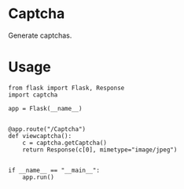 Captcha
=======
Generate captchas.

Usage
=======
```
from flask import Flask, Response
import captcha

app = Flask(__name__)


@app.route("/Captcha")
def viewcaptcha():
    c = captcha.getCaptcha()
    return Response(c[0], mimetype="image/jpeg")


if __name__ == "__main__":
    app.run()
```

